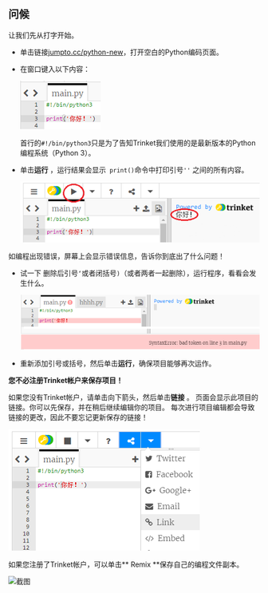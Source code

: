 ## 问候

让我们先从打字开始。

+ 单击链接<a href="http://jumpto.cc/python-new" target="_blank">jumpto.cc/python-new</a>，打开空白的Python编码页面。

+ 在窗口键入以下内容：
    
    ![截图](images/me-hi.png)
    
    首行的`#!/bin/python3`只是为了告知Trinket我们使用的是最新版本的Python编程系统（Python 3）。

+ 单击**运行** ，运行结果会显示` print()`命令中打印引号`''` 之间的所有内容。
    
    ![截图](images/me-hi-test.png)

如编程出现错误，屏幕上会显示错误信息，告诉你到底出了什么问题！

+ 试一下 删除后引号`‘`或者闭括号`)`（或者两者一起删除），运行程序，看看会发生什么。
    
    ![截图](images/me-syntax.png)

+ 重新添加引号或括号，然后单击**运行**，确保项目能够再次运作。

**您不必注册Trinket帐户来保存项目！**

如果您没有Trinket帐户，请单击向下箭头，然后单击**链接** 。 页面会显示此项目的链接。你可以先保存，并在稍后继续编辑你的项目。 每次进行项目编辑都会导致链接的更改，因此不要忘记更新保存的链接！

![截图](images/me-link.png)

如果您注册了Trinket帐户，可以单击** Remix **保存自己的编程文件副本。

![截图](images/me-remix.png)